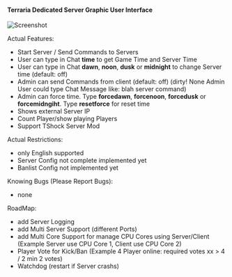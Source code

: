 ﻿#### Terraria Dedicated Server Graphic User Interface

![Screenshot](http://www.web-regensburg.de/terraria/Terraria.png "Screenshot")

Actual Features: 
* Start Server / Send Commands to Servers
* User can type in Chat **time** to get Game Time and Server Time
* User can type in Chat **dawn**, **noon**, **dusk** or **midnight** to change Server time (default: off)
* Admin can send Commands from client (default: off)
(dirty! None Admin User could type Chat Message like: blah <adminname> server command)
* Admin can force time. Type **forcedawn**, **forcenoon**, **forcedusk** or **forcemidngiht**. Type **resetforce** for reset time
* Shows external Server IP
* Count Player/show playing Players
* Support TShock Server Mod

Actual Restrictions: 
* only English supported
* Server Config not complete implemented yet
* Banlist Config not implemented yet

Knowing Bugs (Please Report Bugs): 
* none

RoadMap: 
* add Server Logging
* add Multi Server Support (different Ports)
* add Multi Core Support for manage CPU Cores using Server/Client (Example Server use CPU Core 1, Client use CPU Core 2)
* Player Vote for Kick/Ban (Example 4 Player online: required votes xx > 4 / 2 min 2 votes)
* Watchdog (restart if Server crashs)